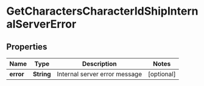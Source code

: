 
# GetCharactersCharacterIdShipInternalServerError

## Properties
Name | Type | Description | Notes
------------ | ------------- | ------------- | -------------
**error** | **String** | Internal server error message |  [optional]



